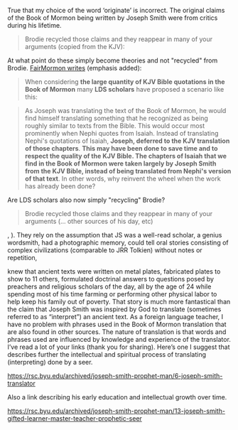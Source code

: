 

True that my choice of the word ‘originate’ is incorrect. The original claims
of the Book of Mormon being written by Joseph Smith were from critics during
his lifetime. 


> Brodie recycled those claims and they reappear in many of your arguments (copied from the KJV):

At what point do these simply become theories and not "recycled" from Brodie.  [FairMormon writes](https://www.fairmormon.org/answers/Book_of_Mormon/Anachronisms/Biblical/Deutero-Isaiah#Question:_How_do_we_explain_multiple_.22Isaiahs.22_and_the_Book_of_Mormon.3F) (emphasis added):

> When considering **the large quantity of KJV Bible quotations in the Book of Mormon** many **LDS scholars** have proposed a scenario like this:

> As Joseph was translating the text of the Book of Mormon, he would find himself translating something that he recognized as being roughly similar to texts from the Bible. This would occur most prominently when Nephi quotes from Isaiah.
Instead of translating Nephi's quotations of Isaiah, **Joseph, deferred to the KJV translation of those chapters**. **This may have been done to save time and to respect the quality of the KJV Bible. The chapters of Isaiah that we find in the Book of Mormon were taken largely by Joseph Smith from the KJV Bible, instead of being translated from Nephi's version of that text**. In other words, why reinvent the wheel when the work has already been done?

Are LDS scholars also now simply "recycling" Brodie?

> Brodie recycled those claims and they reappear in many of your arguments (... other sources of his day, etc)




, ). They rely on
the assumption that JS was a well-read scholar, a genius wordsmith, had a
photographic memory, could tell oral stories consisting of complex
civilizations (comparable to JRR Tolkien) without notes or repetition,




knew
that ancient texts were written on metal plates, fabricated plates to show to
11 others, formulated doctrinal answers to questions posed by preachers and
religious scholars of the day, all by the age of 24 while spending most of his
time farming or performing other physical labor to help keep his family out of
poverty. That story is much more fantastical than the claim that Joseph Smith
was inspired by God to translate (sometimes referred to as “interpret”) an
ancient text. As a foreign language teacher, I have no problem with phrases
used in the Book of Mormon translation that are also found in other sources.
The nature of translation is that words and phrases used are influenced by
knowledge and experience of the translator. I’ve read a lot of your links
(thank you for sharing). Here’s one I suggest that describes further the
intellectual and spiritual process of translating (interpreting) done by a
seer.

https://rsc.byu.edu/archived/joseph-smith-prophet-man/6-joseph-smith-translator

Also a link describing his early education and intellectual growth over time.

https://rsc.byu.edu/archived/joseph-smith-prophet-man/13-joseph-smith-gifted-learner-master-teacher-prophetic-seer
